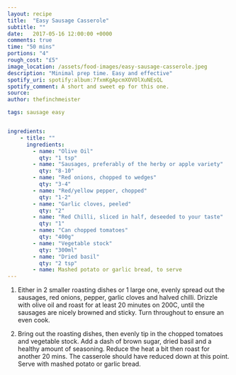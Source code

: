 ```yaml
---
layout: recipe
title:  "Easy Sausage Casserole"
subtitle: ""
date:   2017-05-16 12:00:00 +0000
comments: true
time: "50 mins"
portions: "4"
rough_cost: "£5"
image_location: /assets/food-images/easy-sausage-casserole.jpeg
description: "Minimal prep time. Easy and effective"
spotify_uri: spotify:album:7fxmKgApcmXOVOlXuNEsQL
spotify_comment: A short and sweet ep for this one. 
source:
author: thefinchmeister

tags: sausage easy


ingredients:
    - title: ""
      ingredients:
        - name: "Olive Oil"
          qty: "1 tsp"
        - name: "Sausages, preferably of the herby or apple variety"
          qty: "8-10"
        - name: "Red onions, chopped to wedges"
          qty: "3-4"
        - name: "Red/yellow pepper, chopped"
          qty: "1-2"
        - name: "Garlic cloves, peeled"
          qty: "2"
        - name: "Red Chilli, sliced in half, deseeded to your taste"
          qty: "1"
        - name: "Can chopped tomatoes"
          qty: "400g"
        - name: "Vegetable stock"
          qty: "300ml"
        - name: "Dried basil"
          qty: "2 tsp"
        - name: Mashed potato or garlic bread, to serve
---
```


1. Either in 2 smaller roasting dishes or 1 large one, evenly
spread out the sausages, red onions, pepper, garlic cloves and halved chilli. 
Drizzle with olive oil and roast for at least 20 minutes on 200C,
until the sausages are nicely browned and sticky. Turn throughout to ensure an even cook.

2. Bring out the roasting dishes, then evenly tip in the chopped tomatoes and vegetable stock.
Add a dash of brown sugar, dried basil and a healthy amount of seasoning. 
Reduce the heat a bit then roast for another 20 mins. 
The casserole should have reduced down at this point.
Serve with mashed potato or garlic bread.
